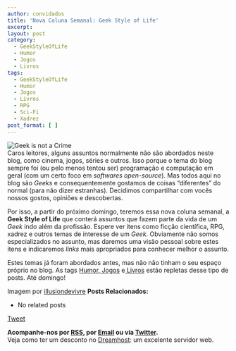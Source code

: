 ```yaml
---
author: convidados
title: 'Nova Coluna Semanal: Geek Style of Life'
excerpt:
layout: post
category:
  - GeekStyleOfLife
  - Humor
  - Jogos
  - Livros
tags:
  - GeekStyleOfLife
  - Humor
  - Jogos
  - Livros
  - RPG
  - Sci-Fi
  - Xadrez
post_format: [ ]
---
```

![Geek is not a Crime][1]  
Caros leitores, alguns assuntos normalmente não são abordados neste blog, como cinema, jogos, séries e outros. Isso porque o tema do blog sempre foi (ou pelo menos tentou ser) programação e computação em geral (com um certo foco em *softwares open-source*). Mas todos aqui no blog são *Geeks* e consequentemente gostamos de coisas “diferentes” do normal (para não dizer estranhas). Decidimos compartilhar com vocês nossos gostos, opiniões e descobertas.

Por isso, a partir do próximo domingo, teremos essa nova coluna semanal, a **Geek Style of Life** que conterá assuntos que fazem parte da vida de um *Geek* indo além da profissão. Espere ver itens como ficção científica, RPG, xadrez e outros temas de interesse de um *Geek*. Obviamente não somos especializados no assunto, mas daremos uma visão pessoal sobre estes itens e indicaremos *links* mais apropriados para conhecer melhor o assunto.

Estes temas já foram abordados antes, mas não não tinham o seu espaço próprio no blog. As tags [Humor][2],[ Jogos][3] e[ Livros][4] estão repletas desse tipo de posts. Até domingo!

Imagem por [illusiondevivre][5] 
**Posts Relacionados:** 
*   No related posts



[Tweet][6] 





**Acompanhe-nos por [ RSS][7], por [Email][8] ou via [Twitter][9].**  
Veja como ter um desconto no [Dreamhost][10]: um excelente servidor web.

 [1]: http://vidageek.net/wp-content/uploads/2008/07/geek-is-not-a-crime1.jpg
 [2]: http://vidageek.net/tags/humor/ "Humor"
 [3]: http://vidageek.net/tags/jogos/ "Jogos"
 [4]: http://vidageek.net/tags/livros/ "Livros"
 [5]: http://flickr.com/photos/illusiondevivre/2491531471/ "illusiondevivre"
 [6]: https://twitter.com/share
 [7]: http://feeds.feedburner.com/VidaGeek
 [8]: http://feedburner.google.com/fb/a/mailverify?uri=VidaGeek&loc=pt_BR
 [9]: http://twitter.com/blogvidageek
 [10]: http://vidageek.net/dreamhost/
